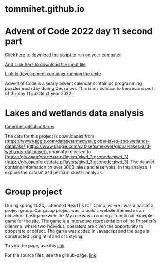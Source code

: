 # tommihet.github.io

# Advent of Code 2022 day 11 second part

[Click here to download the script to run on your computer](https://tommihet.github.io/11.py)

[And click here to download the input file](https://tommihet.github.io/input.txt)

[Link to development container running the code](https://refactored-winner-977xpg6xqwxpfxwq6.github.dev/)

Advent of Code is a yearly advent calendar containing programming puzzles each day during December. This is my solution to the second part of the day 11 puzzle of year 2022. 

# Lakes and wetlands data analysis

[tommihet.github.io/lakes](https://tommihet.github.io/lakesandwetlands.html)

The data for this project is downloaded from [https://www.kaggle.com/datasets/mexwell/global-lakes-and-wetlands-database/](https://www.kaggle.com/datasets/mexwell/global-lakes-and-wetlands-database/),
originally released to [https://gis.openforestdata.pl/layers/glwd_3:geonode:glwd_3](https://gis.openforestdata.pl/layers/glwd_3:geonode:glwd_3).
The dataset contains information on over 3000 lakes and reservoirs. In this analysis, I explore the dataset and perform cluster analysis.

# Group project

During spring 2024, I attended BearIT:s ICT Camp, where I was a part of a project group. Our group project was to build a website themed as an oldschool flashgame website. My role was in coding a functional
example game for the site. The game is a interactive representation of the Prisoner's dilemma, where two individual operators are given the opportunity to cooperate or defect. The game was coded in Javascript
and the page is constructed using html and css styling. 

To visit the page, use this [link](https://jhakola.com/karhuhommat/index.html).

For the source files, see the github-page: [link](https://github.com/jhakola/ICT-Camp_Project).
